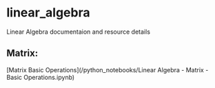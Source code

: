 # linear_algebra
Linear Algebra documentaion and resource details


## Matrix:

[Matrix Basic Operations](/python_notebooks/Linear Algebra - Matrix - Basic Operations.ipynb)
